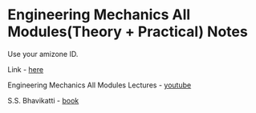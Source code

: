# Engineering Mechanics All Modules(Theory + Practical) Notes

Use your amizone ID.

Link - [here]

Engineering Mechanics All Modules Lectures - [youtube]

S.S. Bhavikatti - [book]


[here]: https://amityedu96491.sharepoint.com/:f:/s/ES101Sem-1BTCSE21C2021-2022Odd167166/Etyj-k-81f9PjD3-HZb_-K4BmBKiZ_95rVOoVghDeO13lA?e=NlEhhp

[youtube]: https://youtube.com/playlist?list=PLDN15nk5uLiAyM7MbRBF1eIFC8y5vMRxI

[book]: https://amityedu96491-my.sharepoint.com/:b:/g/personal/krishna_yadav6_s_amity_edu/EamFG_8cWJBGnV8CnGAW9lkB0YJGmcNtPodNOE686aywJQ?e=0WZxus
